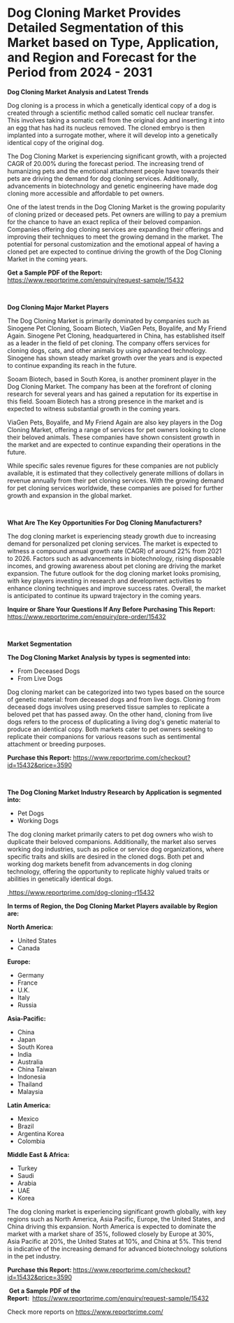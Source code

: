 <p><h1>Dog Cloning Market Provides Detailed Segmentation of this Market based on Type, Application, and Region and Forecast for the Period from 2024 - 2031</h1></p><p><strong>Dog Cloning Market Analysis and Latest Trends</strong></p>
<p><p>Dog cloning is a process in which a genetically identical copy of a dog is created through a scientific method called somatic cell nuclear transfer. This involves taking a somatic cell from the original dog and inserting it into an egg that has had its nucleus removed. The cloned embryo is then implanted into a surrogate mother, where it will develop into a genetically identical copy of the original dog.</p><p>The Dog Cloning Market is experiencing significant growth, with a projected CAGR of 20.00% during the forecast period. The increasing trend of humanizing pets and the emotional attachment people have towards their pets are driving the demand for dog cloning services. Additionally, advancements in biotechnology and genetic engineering have made dog cloning more accessible and affordable to pet owners.</p><p>One of the latest trends in the Dog Cloning Market is the growing popularity of cloning prized or deceased pets. Pet owners are willing to pay a premium for the chance to have an exact replica of their beloved companion. Companies offering dog cloning services are expanding their offerings and improving their techniques to meet the growing demand in the market. The potential for personal customization and the emotional appeal of having a cloned pet are expected to continue driving the growth of the Dog Cloning Market in the coming years.</p></p>
<p><strong>Get a Sample PDF of the Report:&nbsp;</strong> <a href="https://www.reportprime.com/enquiry/request-sample/15432">https://www.reportprime.com/enquiry/request-sample/15432</a></p>
<p>&nbsp;</p>
<p><strong>Dog Cloning Major Market Players</strong></p>
<p><p>The Dog Cloning Market is primarily dominated by companies such as Sinogene Pet Cloning, Sooam Biotech, ViaGen Pets, Boyalife, and My Friend Again. Sinogene Pet Cloning, headquartered in China, has established itself as a leader in the field of pet cloning. The company offers services for cloning dogs, cats, and other animals by using advanced technology. Sinogene has shown steady market growth over the years and is expected to continue expanding its reach in the future.</p><p>Sooam Biotech, based in South Korea, is another prominent player in the Dog Cloning Market. The company has been at the forefront of cloning research for several years and has gained a reputation for its expertise in this field. Sooam Biotech has a strong presence in the market and is expected to witness substantial growth in the coming years.</p><p>ViaGen Pets, Boyalife, and My Friend Again are also key players in the Dog Cloning Market, offering a range of services for pet owners looking to clone their beloved animals. These companies have shown consistent growth in the market and are expected to continue expanding their operations in the future.</p><p>While specific sales revenue figures for these companies are not publicly available, it is estimated that they collectively generate millions of dollars in revenue annually from their pet cloning services. With the growing demand for pet cloning services worldwide, these companies are poised for further growth and expansion in the global market.</p></p>
<p>&nbsp;</p>
<p><strong>What Are The Key Opportunities For Dog Cloning Manufacturers?</strong></p>
<p><p>The dog cloning market is experiencing steady growth due to increasing demand for personalized pet cloning services. The market is expected to witness a compound annual growth rate (CAGR) of around 22% from 2021 to 2026. Factors such as advancements in biotechnology, rising disposable incomes, and growing awareness about pet cloning are driving the market expansion. The future outlook for the dog cloning market looks promising, with key players investing in research and development activities to enhance cloning techniques and improve success rates. Overall, the market is anticipated to continue its upward trajectory in the coming years.</p></p>
<p><strong>Inquire or Share Your Questions If Any Before Purchasing This Report:</strong> <a href="https://www.reportprime.com/enquiry/pre-order/15432">https://www.reportprime.com/enquiry/pre-order/15432</a></p>
<p>&nbsp;</p>
<p><strong>Market Segmentation</strong></p>
<p><strong>The Dog Cloning Market Analysis by types is segmented into:</strong></p>
<p><ul><li>From Deceased Dogs</li><li>From Live Dogs</li></ul></p>
<p><p>Dog cloning market can be categorized into two types based on the source of genetic material: from deceased dogs and from live dogs. Cloning from deceased dogs involves using preserved tissue samples to replicate a beloved pet that has passed away. On the other hand, cloning from live dogs refers to the process of duplicating a living dog's genetic material to produce an identical copy. Both markets cater to pet owners seeking to replicate their companions for various reasons such as sentimental attachment or breeding purposes.</p></p>
<p><strong>Purchase this Report:&nbsp;</strong><a href="https://www.reportprime.com/checkout?id=15432&price=3590">https://www.reportprime.com/checkout?id=15432&price=3590</a></p>
<p>&nbsp;</p>
<p><strong>The Dog Cloning Market Industry Research by Application is segmented into:</strong></p>
<p><ul><li>Pet Dogs</li><li>Working Dogs</li></ul></p>
<p><p>The dog cloning market primarily caters to pet dog owners who wish to duplicate their beloved companions. Additionally, the market also serves working dog industries, such as police or service dog organizations, where specific traits and skills are desired in the cloned dogs. Both pet and working dog markets benefit from advancements in dog cloning technology, offering the opportunity to replicate highly valued traits or abilities in genetically identical dogs.</p></p>
<p><a href="https://www.reportprime.com/dog-cloning-r15432">&nbsp;https://www.reportprime.com/dog-cloning-r15432</a></p>
<p><strong>In terms of Region, the Dog Cloning Market Players available by Region are:</strong></p>
<p>
    <p> <strong> North America: </strong>
        <ul>
            <li>United States</li>
            <li>Canada</li>
        </ul>
        </p> 
    <p> <strong> Europe: </strong>
        <ul>
            <li>Germany</li>
            <li>France</li>
            <li>U.K.</li>
            <li>Italy</li>
            <li>Russia</li>
        </ul>
        </p> 
    <p> <strong> Asia-Pacific: </strong>
        <ul>
            <li>China</li>
            <li>Japan</li>
            <li>South Korea</li>
            <li>India</li>
            <li>Australia</li>
            <li>China Taiwan</li>
            <li>Indonesia</li>
            <li>Thailand</li>
            <li>Malaysia</li>
        </ul>
        </p> 
    <p> <strong> Latin America: </strong>
        <ul>
            <li>Mexico</li>
            <li>Brazil</li>
            <li>Argentina Korea</li>
            <li>Colombia</li>
        </ul>
        </p> 
    <p> <strong> Middle East & Africa: </strong>
        <ul>
            <li>Turkey</li>
            <li>Saudi</li>
            <li>Arabia</li>
            <li>UAE</li>
            <li>Korea</li>
        </ul>
    </p>
    </p>
<p><p>The dog cloning market is experiencing significant growth globally, with key regions such as North America, Asia Pacific, Europe, the United States, and China driving this expansion. North America is expected to dominate the market with a market share of 35%, followed closely by Europe at 30%, Asia Pacific at 20%, the United States at 10%, and China at 5%. This trend is indicative of the increasing demand for advanced biotechnology solutions in the pet industry.</p></p>
<p><strong>Purchase this Report: </strong><a href="https://www.reportprime.com/checkout?id=15432&price=3590">https://www.reportprime.com/checkout?id=15432&price=3590</a></p>
<p>&nbsp;<strong>Get a Sample PDF of the Report:&nbsp;&nbsp;</strong><a href="https://www.reportprime.com/enquiry/request-sample/15432">https://www.reportprime.com/enquiry/request-sample/15432</a></p>
<p><strong></strong></p>
<p>Check more reports on <a href="https://www.reportprime.com/">https://www.reportprime.com/</a></p>